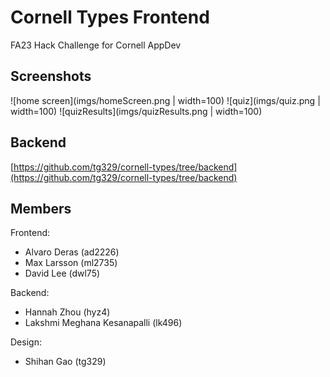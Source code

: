# Cornell Types Frontend

FA23 Hack Challenge for Cornell AppDev

## Screenshots

![home screen](imgs/homeScreen.png | width=100)
![quiz](imgs/quiz.png | width=100)
![quizResults](imgs/quizResults.png | width=100)

## Backend

[https://github.com/tg329/cornell-types/tree/backend](https://github.com/tg329/cornell-types/tree/backend)

## Members

Frontend:
- Alvaro Deras (ad2226)
- Max Larsson (ml2735)
- David Lee (dwl75)

Backend:
- Hannah Zhou (hyz4)
- Lakshmi Meghana Kesanapalli (lk496)

Design:
- Shihan Gao (tg329)
